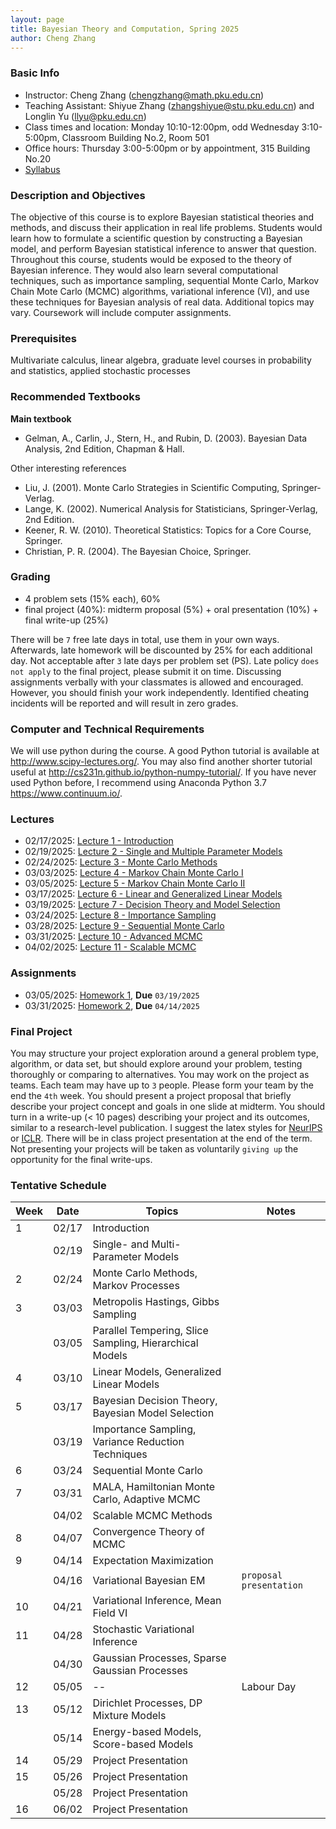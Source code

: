 ```yaml
---
layout: page
title: Bayesian Theory and Computation, Spring 2025
author: Cheng Zhang
---
```


### Basic Info
- Instructor: Cheng Zhang (<chengzhang@math.pku.edu.cn>)
- Teaching Assistant: Shiyue Zhang (<zhangshiyue@stu.pku.edu.cn>) and Longlin Yu (<llyu@pku.edu.cn>)
- Class times and location: Monday 10:10-12:00pm, odd Wednesday 3:10-5:00pm, Classroom Building No.2, Room 501 
- Office hours: Thursday 3:00-5:00pm or by appointment, 315 Building No.20
- [Syllabus]({{sites.baseurl}}/courses/Syllabus-btc-s25.pdf)
  
### Description and Objectives
The objective of this course is to explore Bayesian statistical theories and methods, and discuss their application in real life problems. Students would learn how to formulate a scientific question by constructing a Bayesian model, and perform Bayesian statistical inference to answer that question. Throughout this course, students would be exposed to the theory of Bayesian inference. They would also learn several computational techniques, such as importance sampling, sequential Monte Carlo, Markov Chain Mote Carlo (MCMC) algorithms, variational inference (VI), and use these techniques for Bayesian analysis of real data. Additional topics may vary. Coursework will include computer assignments.

### Prerequisites
Multivariate calculus, linear algebra, graduate level courses in probability and statistics, applied stochastic processes

### Recommended Textbooks
**Main textbook**

- Gelman, A., Carlin, J., Stern, H., and Rubin, D. (2003). Bayesian Data Analysis, 2nd Edition, Chapman & Hall.

Other interesting references

- Liu, J. (2001). Monte Carlo Strategies in Scientific Computing, Springer-Verlag.
- Lange, K. (2002). Numerical Analysis for Statisticians, Springer-Verlag, 2nd Edition.
- Keener, R. W. (2010). Theoretical Statistics: Topics for a Core Course, Springer.
- Christian, P. R. (2004). The Bayesian Choice, Springer.

### Grading
- 4 problem sets (15% each), 60%
- final project (40%): midterm proposal (5%) + oral presentation (10%) + final write-up (25%)

There will be `7` free late days in total, use them in your own ways. Afterwards, late homework will be discounted by 25% for each additional day. Not acceptable after `3` late days per problem set (PS). Late policy `does not apply` to the final project, please submit it on time. Discussing assignments verbally with your classmates is allowed and encouraged. However, you should finish your work independently. Identified cheating incidents will be reported and will result in zero grades.

### Computer and Technical Requirements

We will use python during the course. A good Python tutorial is available at <http://www.scipy-lectures.org/>. You may also find another shorter tutorial useful at <http://cs231n.github.io/python-numpy-tutorial/>. If you have never used Python before, I recommend using Anaconda Python 3.7 <https://www.continuum.io/>.

### Lectures
- 02/17/2025: [Lecture 1 - Introduction]({{sites.baseurl}}/static/slides/btc_spring25/lec01.pdf)  
- 02/19/2025: [Lecture 2 - Single and Multiple Parameter Models]({{sites.baseurl}}/static/slides/btc_spring25/lec02.pdf)  
- 02/24/2025: [Lecture 3 - Monte Carlo Methods]({{sites.baseurl}}/static/slides/btc_spring25/lec03.pdf)  
- 03/03/2025: [Lecture 4 - Markov Chain Monte Carlo I]({{sites.baseurl}}/static/slides/btc_spring25/lec04.pdf)  
- 03/05/2025: [Lecture 5 - Markov Chain Monte Carlo II]({{sites.baseurl}}/static/slides/btc_spring25/lec05.pdf)   
- 03/17/2025: [Lecture 6 - Linear and Generalized Linear Models]({{sites.baseurl}}/static/slides/btc_spring25/lec06.pdf)  
- 03/19/2025: [Lecture 7 - Decision Theory and Model Selection]({{sites.baseurl}}/static/slides/btc_spring25/lec07.pdf)  
- 03/24/2025: [Lecture 8 - Importance Sampling]({{sites.baseurl}}/static/slides/btc_spring25/lec08.pdf)  
- 03/28/2025: [Lecture 9 - Sequential Monte Carlo]({{sites.baseurl}}/static/slides/btc_spring25/lec09.pdf)  
- 03/31/2025: [Lecture 10 - Advanced MCMC]({{sites.baseurl}}/static/slides/btc_spring25/lec10.pdf)  
- 04/02/2025: [Lecture 11 - Scalable MCMC]({{sites.baseurl}}/static/slides/btc_spring25/lec11.pdf)  



### Assignments

- 03/05/2025: [Homework 1]({{sites.baseurl}}/static/slides/btc_spring25/hw01.pdf), **Due** `03/19/2025`  
- 03/31/2025: [Homework 2]({{sites.baseurl}}/static/slides/btc_spring25/hw02.pdf), **Due** `04/14/2025`

<!-- 
- 03/06/2024: [Homework 1]({{sites.baseurl}}/static/slides/btc_spring24/hw01.pdf), **Due** `03/20/2024`
- 03/25/2024: [Homework 2]({{sites.baseurl}}/static/slides/btc_spring24/hw02.pdf), **Due** `04/08/2024`
- 04/15/2024: [Homework 3]({{sites.baseurl}}/static/slides/btc_spring24/hw03.pdf), **Due** `04/29/2024`
- 05/15/2024: [Homework 4]({{sites.baseurl}}/static/slides/btc_spring24/hw04.pdf), **Due** `05/29/2024` &nbsp; Data: [p1]({{sites.baseurl}}/static/datasets/btc_hw4_lda_data.p), [p4]({{sites.baseurl}}/static/datasets/btc_hw4_dp_data.npy) -->



### Final Project
You may structure your project exploration around a general problem type, algorithm, or data set, but should explore around your problem, testing thoroughly or comparing to alternatives. You may work on the project as teams. Each team may have up to `3` people. Please form your team by the end the `4th` week. You should present a project proposal that briefly describe your project concept and goals in one slide at midterm. You should turn in a write-up (< 10 pages) describing your project and its outcomes, similar to a research-level publication. I suggest the latex styles for [NeurIPS](https://nips.cc/Conferences/2019/PaperInformation/StyleFiles) or [ICLR](https://iclr.cc/Conferences/2019/CallForPapers). There will be in class project presentation at the end of the term. Not presenting your projects will be taken as voluntarily `giving up` the opportunity for the final write-ups.



### Tentative Schedule

| Week  | Date | Topics       |    Notes   |
| ----- |------| -----        |   -----    |
| 1     |02/17 | Introduction |            |
|       |02/19 | Single- and Multi- Parameter Models|   |
| 2     |02/24 | Monte Carlo Methods, Markov Processes|      |
| 3     |03/03 | Metropolis Hastings, Gibbs Sampling|  
|       |03/05 | Parallel Tempering, Slice Sampling, Hierarchical Models|    |
| 4     |03/10 | Linear Models, Generalized Linear Models |    |
| 5     |03/17 | Bayesian Decision Theory, Bayesian Model Selection |     |
|       |03/19 | Importance Sampling, Variance Reduction Techniques|       |
| 6     |03/24 | Sequential Monte Carlo|     |
| 7     |03/31 | MALA, Hamiltonian Monte Carlo, Adaptive MCMC|       |
|       |04/02 | Scalable MCMC Methods |         |
| 8     |04/07 | Convergence Theory of MCMC |         |
| 9     |04/14 | Expectation Maximization |           |
|       |04/16 | Variational Bayesian EM |   `proposal presentation`   |
| 10    |04/21 | Variational Inference, Mean Field VI |                |
| 11    |04/28 | Stochastic Variational Inference        |  |
|       |04/30 | Gaussian Processes, Sparse Gaussian Processes         |  |
| 12    |05/05 |  -- |  Labour Day       |
| 13    |05/12 | Dirichlet Processes, DP Mixture Models   |      |
|       |05/14 | Energy-based Models, Score-based Models |      |
| 14    |05/29 | Project Presentation |              |
| 15    |05/26 | Project Presentation |    |
|       |05/28 | Project Presentation |   |
| 16    |06/02 | Project Presentation |    |